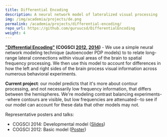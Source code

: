 ```yaml
---
title: Differential Encoding
description: A neural network model of lateralized visual processing
img: /img/academia/projects/de.png
permalink: /academia/projects/differential-encoding/
repo_url: https://github.com/guruucsd/DifferentialEncoding
weight: 4
---
```


<p>
    <b><u>"Differential Encoding"</u>
    (COGSCI <a href="http://mindmodeling.org/cogsci2012/papers/0251/index.html">2012</a>,
    <a href="https://mindmodeling.org/cogsci2014/papers/068/">2014</a>)</b>
    - We use a simple neural network modeling
    technique (autoencoder PDP models) to
    to relate long-range lateral connections within visual areas of the brain
    to spatial frequency processing.  We then use this model to account
    for differences in how the left and right sides of the brain
    process visual information across numerous behavioral experiments.
</p>
<p>
	<b>Current project</b>: our model predicts that it's more about contour processing,
	and not necessarily low frequency information,
	that differs between the hemispheres. We're modeling contrast balancing
	experiments--where contours are visible, but low frequencies are attenuated--to
	see if our model can account for these data that other models may not.
<p>
    Representative posters and talks:
    <ul>
        <li>COGSCI 2014: Developmental model (<a href="http://cseweb.ucsd.edu/~bcipolli/docs/presentations/Cipollini_Cottrell_COGSCI_2014_Slides.pdf">Slides</a>)</li>
        <li>COGSCI 2012: Basic model (<a href="http://cseweb.ucsd.edu/~bcipolli/docs/posters/Cipollini_Cottrell_COGSCI_2012_Poster.pdf">Poster</a>)</li>
    </ul>
</p>
